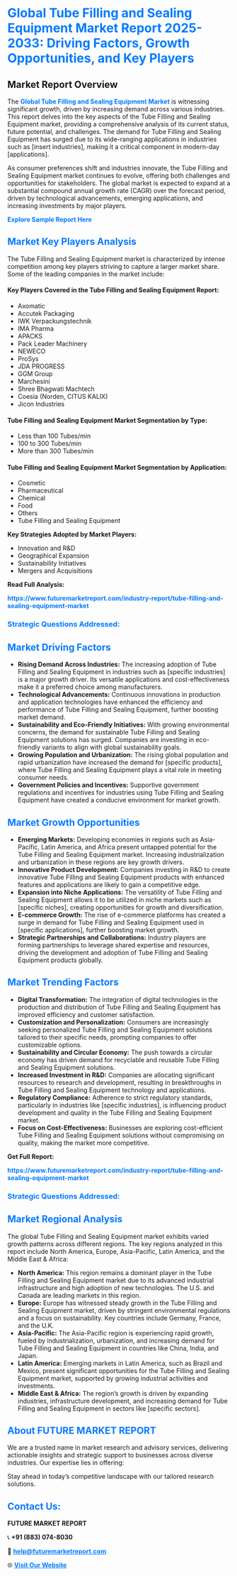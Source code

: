 <h1 style="color: #007BFF;">Global Tube Filling and Sealing Equipment Market Report 2025-2033: Driving Factors, Growth Opportunities, and Key Players</h1>

<section id="overview">
<h2>Market Report Overview</h2>
<p>The <a href="https://www.futuremarketreport.com/industry-report/tube-filling-and-sealing-equipment-market" style="color: #007BFF; text-decoration: none;"><strong>Global Tube Filling and Sealing Equipment Market</strong></a> is witnessing significant growth, driven by increasing demand across various industries. This report delves into the key aspects of the Tube Filling and Sealing Equipment market, providing a comprehensive analysis of its current status, future potential, and challenges. The demand for Tube Filling and Sealing Equipment has surged due to its wide-ranging applications in industries such as [insert industries], making it a critical component in modern-day [applications].</p>
<p>As consumer preferences shift and industries innovate, the Tube Filling and Sealing Equipment market continues to evolve, offering both challenges and opportunities for stakeholders. The global market is expected to expand at a substantial compound annual growth rate (CAGR) over the forecast period, driven by technological advancements, emerging applications, and increasing investments by major players.</p>
</section>

<section id="overview">
<p><a href="https://www.futuremarketreport.com/request-sample/reportId=112956" style="color: #007BFF; text-decoration: none;"><strong>Explore Sample Report Here</strong></a></p>
</section>

<section id="key-players">
<h2 style="color: #007BFF;">Market Key Players Analysis</h2>
<p>The Tube Filling and Sealing Equipment market is characterized by intense competition among key players striving to capture a larger market share. Some of the leading companies in the market include:</p>
<h4>Key Players Covered in the Tube Filling and Sealing Equipment Report:</h4>
<ul><li>Axomatic</li><li>Accutek Packaging</li><li>IWK Verpackungstechnik</li><li>IMA Pharma</li><li>APACKS</li><li>Pack Leader Machinery</li><li>NEWECO</li><li>ProSys</li><li>JDA PROGRESS</li><li>GGM Group</li><li>Marchesini</li><li>Shree Bhagwati Machtech</li><li>Coesia (Norden, CITUS KALIX)</li><li>Jicon Industries</li></ul>
<h4>Tube Filling and Sealing Equipment Market Segmentation by Type:</h4>
<ul><li>Less than 100 Tubes/min</li><li>100 to 300 Tubes/min</li><li>More than 300 Tubes/min</li></ul>

<h4>Tube Filling and Sealing Equipment Market Segmentation by Application:</h4>
<ul><li>Cosmetic</li><li>Pharmaceutical</li><li>Chemical</li><li>Food</li><li>Others</li><li>Tube Filling and Sealing Equipment</li></ul>
<p><strong>Key Strategies Adopted by Market Players:</strong></p>
<ul>
<li>Innovation and R&D</li>
<li>Geographical Expansion</li>
<li>Sustainability Initiatives</li>
<li>Mergers and Acquisitions</li>
</ul>
</section>

<section>
<p><strong>Read Full Analysis: </strong></p><a href="https://www.futuremarketreport.com/industry-report/tube-filling-and-sealing-equipment-market" style="color: #007BFF; text-decoration: none;"><strong>https://www.futuremarketreport.com/industry-report/tube-filling-and-sealing-equipment-market</strong></a>
<h3 style="color: #007BFF;">Strategic Questions Addressed:</h3>
</section>

<section id="driving-factors">
<h2 style="color: #007BFF;">Market Driving Factors</h2>
<ul>
<li><strong>Rising Demand Across Industries:</strong> The increasing adoption of Tube Filling and Sealing Equipment in industries such as [specific industries] is a major growth driver. Its versatile applications and cost-effectiveness make it a preferred choice among manufacturers.</li>
<li><strong>Technological Advancements:</strong> Continuous innovations in production and application technologies have enhanced the efficiency and performance of Tube Filling and Sealing Equipment, further boosting market demand.</li>
<li><strong>Sustainability and Eco-Friendly Initiatives:</strong> With growing environmental concerns, the demand for sustainable Tube Filling and Sealing Equipment solutions has surged. Companies are investing in eco-friendly variants to align with global sustainability goals.</li>
<li><strong>Growing Population and Urbanization:</strong> The rising global population and rapid urbanization have increased the demand for [specific products], where Tube Filling and Sealing Equipment plays a vital role in meeting consumer needs.</li>
<li><strong>Government Policies and Incentives:</strong> Supportive government regulations and incentives for industries using Tube Filling and Sealing Equipment have created a conducive environment for market growth.</li>
</ul>
</section>

<section id="growth-opportunities">
<h2 style="color: #007BFF;">Market Growth Opportunities</h2>
<ul>
<li><strong>Emerging Markets:</strong> Developing economies in regions such as Asia-Pacific, Latin America, and Africa present untapped potential for the Tube Filling and Sealing Equipment market. Increasing industrialization and urbanization in these regions are key growth drivers.</li>
<li><strong>Innovative Product Development:</strong> Companies investing in R&D to create innovative Tube Filling and Sealing Equipment products with enhanced features and applications are likely to gain a competitive edge.</li>
<li><strong>Expansion into Niche Applications:</strong> The versatility of Tube Filling and Sealing Equipment allows it to be utilized in niche markets such as [specific niches], creating opportunities for growth and diversification.</li>
<li><strong>E-commerce Growth:</strong> The rise of e-commerce platforms has created a surge in demand for Tube Filling and Sealing Equipment used in [specific applications], further boosting market growth.</li>
<li><strong>Strategic Partnerships and Collaborations:</strong> Industry players are forming partnerships to leverage shared expertise and resources, driving the development and adoption of Tube Filling and Sealing Equipment products globally.</li>
</ul>
</section>

<section id="trending-factors">
<h2 style="color: #007BFF;">Market Trending Factors</h2>
<ul>
<li><strong>Digital Transformation:</strong> The integration of digital technologies in the production and distribution of Tube Filling and Sealing Equipment has improved efficiency and customer satisfaction.</li>
<li><strong>Customization and Personalization:</strong> Consumers are increasingly seeking personalized Tube Filling and Sealing Equipment solutions tailored to their specific needs, prompting companies to offer customizable options.</li>
<li><strong>Sustainability and Circular Economy:</strong> The push towards a circular economy has driven demand for recyclable and reusable Tube Filling and Sealing Equipment solutions.</li>
<li><strong>Increased Investment in R&D:</strong> Companies are allocating significant resources to research and development, resulting in breakthroughs in Tube Filling and Sealing Equipment technology and applications.</li>
<li><strong>Regulatory Compliance:</strong> Adherence to strict regulatory standards, particularly in industries like [specific industries], is influencing product development and quality in the Tube Filling and Sealing Equipment market.</li>
<li><strong>Focus on Cost-Effectiveness:</strong> Businesses are exploring cost-efficient Tube Filling and Sealing Equipment solutions without compromising on quality, making the market more competitive.</li>
</ul>
</section>

<section>
<p><strong>Get Full Report: </strong></p><a href="https://www.futuremarketreport.com/industry-report/tube-filling-and-sealing-equipment-market" style="color: #007BFF; text-decoration: none;"><strong>https://www.futuremarketreport.com/industry-report/tube-filling-and-sealing-equipment-market</strong></a>
<h3 style="color: #007BFF;">Strategic Questions Addressed:</h3>
</section>


<section id="regional-analysis">
<h2 style="color: #007BFF;">Market Regional Analysis</h2>
<p>The global Tube Filling and Sealing Equipment market exhibits varied growth patterns across different regions. The key regions analyzed in this report include North America, Europe, Asia-Pacific, Latin America, and the Middle East & Africa:</p>
<ul>
<li><strong>North America:</strong> This region remains a dominant player in the Tube Filling and Sealing Equipment market due to its advanced industrial infrastructure and high adoption of new technologies. The U.S. and Canada are leading markets in this region.</li>
<li><strong>Europe:</strong> Europe has witnessed steady growth in the Tube Filling and Sealing Equipment market, driven by stringent environmental regulations and a focus on sustainability. Key countries include Germany, France, and the U.K.</li>
<li><strong>Asia-Pacific:</strong> The Asia-Pacific region is experiencing rapid growth, fueled by industrialization, urbanization, and increasing demand for Tube Filling and Sealing Equipment in countries like China, India, and Japan.</li>
<li><strong>Latin America:</strong> Emerging markets in Latin America, such as Brazil and Mexico, present significant opportunities for the Tube Filling and Sealing Equipment market, supported by growing industrial activities and investments.</li>
<li><strong>Middle East & Africa:</strong> The region’s growth is driven by expanding industries, infrastructure development, and increasing demand for Tube Filling and Sealing Equipment in sectors like [specific sectors].</li>
</ul>
</section>

<footer>
<h2 style="color: #007BFF;">About FUTURE MARKET REPORT</h2>
<p>We are a trusted name in market research and advisory services, delivering actionable insights and strategic support to businesses across diverse industries. Our expertise lies in offering:</p>

<p>Stay ahead in today’s competitive landscape with our tailored research solutions.</p>

<h2 style="color: #007BFF;">Contact Us:</h2>
<p><strong>FUTURE MARKET REPORT</strong></p>
<p>📞 <strong>+91 (883) 074-8030</strong></p>
<p>📧 <strong><a href="mailto:help@futuremarketreport.com" style="color: #007BFF;">help@futuremarketreport.com</a></strong></p>
<p>🌐 <strong><a href="https://www.futuremarketreport.com/" style="color: #007BFF;">Visit Our Website</a></strong></p>
</footer>